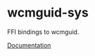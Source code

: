# wcmguid-sys #
FFI bindings to wcmguid.

[Documentation](https://retep998.github.io/doc/wcmguid-sys/)
